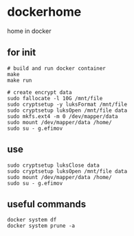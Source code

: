 # dockerhome
home in docker

## for init
```
# build and run docker container
make
make run

# create encrypt data
sudo fallocate -l 10G /mnt/file
sudo cryptsetup -y luksFormat /mnt/file
sudo cryptsetup luksOpen /mnt/file data
sudo mkfs.ext4 -m 0 /dev/mapper/data
sudo mount /dev/mapper/data /home/
sudo su - g.efimov
```

## use
```
sudo cryptsetup luksClose data
sudo cryptsetup luksOpen /mnt/file data
sudo mount /dev/mapper/data /home/
sudo su - g.efimov
```

## useful commands
```
docker system df
docker system prune -a
```
